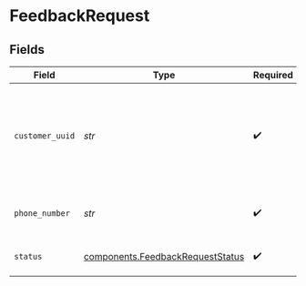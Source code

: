 # FeedbackRequest


## Fields

| Field                                                                                | Type                                                                                 | Required                                                                             | Description                                                                          | Example                                                                              |
| ------------------------------------------------------------------------------------ | ------------------------------------------------------------------------------------ | ------------------------------------------------------------------------------------ | ------------------------------------------------------------------------------------ | ------------------------------------------------------------------------------------ |
| `customer_uuid`                                                                      | *str*                                                                                | :heavy_check_mark:                                                                   | Your customer UUID, which can be found in the API settings in the dashboard.         |                                                                                      |
| `phone_number`                                                                       | *str*                                                                                | :heavy_check_mark:                                                                   | An E.164 formatted phone number.                                                     | +1234567890                                                                          |
| `status`                                                                             | [components.FeedbackRequestStatus](../../models/components/feedbackrequeststatus.md) | :heavy_check_mark:                                                                   | The type of the feedback.                                                            | onboarded                                                                            |